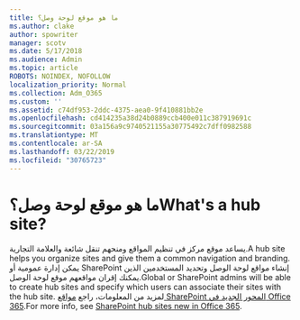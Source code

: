```yaml
---
title: ما هو موقع لوحة وصل؟
ms.author: clake
author: spowriter
manager: scotv
ms.date: 5/17/2018
ms.audience: Admin
ms.topic: article
ROBOTS: NOINDEX, NOFOLLOW
localization_priority: Normal
ms.collection: Adm_O365
ms.custom: ''
ms.assetid: c74df953-2ddc-4375-aea0-9f410881bb2e
ms.openlocfilehash: cd414235a38d24b0889ccb400e011c387919691c
ms.sourcegitcommit: 03a156a9c9740521155a30775492c7dff0982588
ms.translationtype: MT
ms.contentlocale: ar-SA
ms.lasthandoff: 03/22/2019
ms.locfileid: "30765723"
---
```

# <a name="whats-a-hub-site"></a><span data-ttu-id="464f3-102">ما هو موقع لوحة وصل؟</span><span class="sxs-lookup"><span data-stu-id="464f3-102">What's a hub site?</span></span>

<span data-ttu-id="464f3-103">يساعد موقع مركز في تنظيم المواقع ومنحهم تنقل شائعة والعلامة التجارية.</span><span class="sxs-lookup"><span data-stu-id="464f3-103">A hub site helps you organize sites and give them a common navigation and branding.</span></span> <span data-ttu-id="464f3-104">يمكن إدارة عمومية أو SharePoint إنشاء مواقع لوحة الوصل وتحديد المستخدمين الذين يمكنك إقران مواقعهم موقع لوحة الوصل.</span><span class="sxs-lookup"><span data-stu-id="464f3-104">Global or SharePoint admins will be able to create hub sites and specify which users can associate their sites with the hub site.</span></span> <span data-ttu-id="464f3-105">لمزيد من المعلومات، راجع [مواقع SharePoint المحور الجديد في Office 365](https://go.microsoft.com/fwlink/?linkid=869388).</span><span class="sxs-lookup"><span data-stu-id="464f3-105">For more info, see [SharePoint hub sites new in Office 365](https://go.microsoft.com/fwlink/?linkid=869388).</span></span>
  

